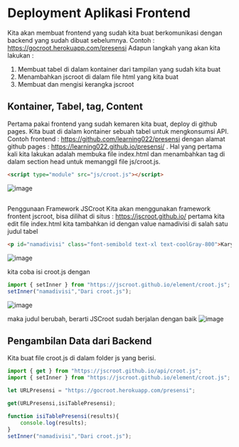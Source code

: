 # Deployment Aplikasi Frontend

Kita akan membuat frontend yang sudah kita buat berkomunikasi dengan backend yang sudah dibuat sebelumnya. Contoh : https://gocroot.herokuapp.com/presensi Adapun langkah yang akan kita lakukan :

1. Membuat tabel di dalam kontainer dari tampilan yang sudah kita buat
2. Menambahkan jscroot di dalam file html yang kita buat
3. Membuat dan mengisi kerangka jscroot

## Kontainer, Tabel, tag, Content
Pertama pakai frontend yang sudah kemaren kita buat, deploy di github pages. Kita buat di dalam kontainer sebuah tabel untuk mengkonsumsi API. Contoh frontend : https://github.com/learning022/presensi dengan alamat github pages : https://learning022.github.io/presensi/ . Hal yang pertama kali kita lakukan adalah membuka file index.html dan menambahkan tag di dalam section head untuk memanggil file js/croot.js.

```html
<script type="module" src="js/croot.js"></script>
```
![image](https://user-images.githubusercontent.com/15622730/227806670-bcf6c3da-202e-422a-8198-e5124ad3714c.png)

## 
Penggunaan Framework JSCroot
Kita akan menggunakan framework frontent jscroot, bisa dilihat di situs : https://jscroot.github.io/
pertama kita edit file index.html kita tambahkan id dengan value namadivisi di salah satu judul tabel
```html
<p id="namadivisi" class="font-semibold text-xl text-coolGray-800">Karyawan</p>
```
![image](https://user-images.githubusercontent.com/15622730/227806860-b128c140-4917-4328-bdb5-71e00d9c4989.png)

kita coba isi croot.js dengan
```js
import { setInner } from "https://jscroot.github.io/element/croot.js";
setInner("namadivisi","Dari croot.js");
```
![image](https://user-images.githubusercontent.com/15622730/227806895-abcdbd62-7b73-4e52-8573-bb62e9dce331.png)

maka judul berubah, berarti JSCroot sudah berjalan dengan baik
![image](https://user-images.githubusercontent.com/15622730/227806920-543410a9-0f10-4fe4-b4df-4ef9b550f37e.png)

## Pengambilan Data dari Backend
Kita buat file croot.js di dalam folder js yang berisi.
```js
import { get } from "https://jscroot.github.io/api/croot.js";
import { setInner } from "https://jscroot.github.io/element/croot.js";

let URLPresensi = "https://gocroot.herokuapp.com/presensi";

get(URLPresensi,isiTablePresensi);

function isiTablePresensi(results){
    console.log(results);
}
setInner("namadivisi","Dari croot.js");
```

